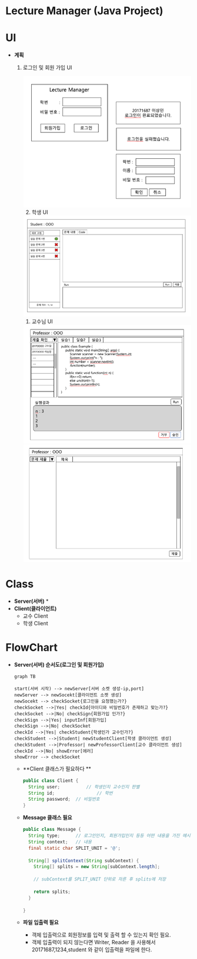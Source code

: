 # Lecture Manager (Java Project)

# UI

* **계획**

  1. 로그인 및 회원 가입 UI

     <img src="../../../capture/스크린샷 2019-05-13 오전 12.05.57.png">

     2. 학생 UI

     <img src="../../../capture/스크린샷 2019-05-13 오전 12.07.42.png">

     1. 교수님 UI

     <img src="../../../capture/스크린샷 2019-05-13 오전 12.08.43.png">

     <img src="../../../capture/스크린샷 2019-05-13 오전 12.09.44.png">



# Class

* **Server(서버)**
  * 
* **Client(클라이언트)**
  * 교수 Client
  * 학생 Client



# FlowChart

* **Server(서버) 순서도(로그인 및 회원가입)**

  ```mermaid
  graph TB
  
  start(서버 시작) --> newServer[서버 소켓 생성-ip,port]
  newServer --> newSocekt[클라이언트 소켓 생성]
  newSocekt --> checkSocket{로그인을 요청했는가?}
  checkSocket -->|Yes| checkId{아이디와 비밀번호가 존재하고 맞는가?}
  checkSocket -->|No| checkSign{회원가입 인가?}
  checkSign -->|Yes| inputInf[회원가입]
  checkSign -->|No| checkSocket
  checkId -->|Yes| checkStudent{학생인가 교수인가?}
  checkStudent -->|Student| newStudentClient[학생 클라이언트 생성]
  checkStudent -->|Professor| newProfessorClient[교수 클라이언트 생성]
  checkId -->|No| showError[에러]
  showError --> checkSocket
  ```

  * **Client 클래스가 필요하다 **

    ```java
    public class Client {
      String user;			// 학생인지 교수인지 판별
      String id;				// 학번
      String password;	// 비밀번호
    }
    ```

  * **Message 클래스 필요**

    ```java
    public class Message {
      String type;		// 로그인인지, 회원가입인지 등등 어떤 내용을 가진 메시지인지 알기 위함.
      String context;	// 내용
      final static char SPLIT_UNIT = '@';
      
      String[] splitContext(String subContext) {
        String[] splits = new String[subContext.length];
        
        // subContext를 SPLIT_UNIT 단위로 자른 후 splits에 저장
        
        return splits;
      }
      
    }
    ```

  * **파일 입출력 필요**

    * 객체 입출력으로 회원정보를 입력 및 출력 할 수 있는지 확인 필요.
    * 객체 입출력이 되지 않는다면 Writer, Reader 을 사용해서 20171687,1234,student 와 같이 입출력을 파일에 한다.

